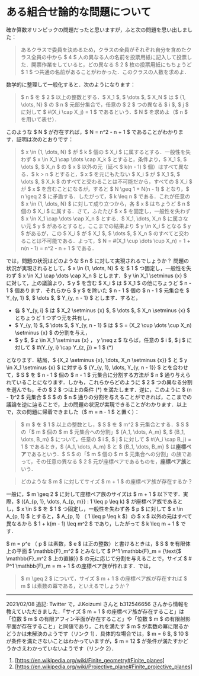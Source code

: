# ある組合せ論的な問題について

確か算数オリンピックの問題だったと思いますが，ふと次の問題を思い出しました：

> あるクラスで委員を決めるため，クラスの全員がそれぞれ自分を含めたクラス全員の中から $ 4 $ 人の異なる人の名前を投票用紙に記入して投票した．開票作業をしていると，どの異なる $ 2 $ 枚の投票用紙にもちょうど $ 1 $ つ共通の名前があることがわかった．このクラスの人数を求めよ．

数学的に整理して一般化すると．次のようになります：

> $ n $ を $ 2 $ 以上の整数とする．$ X_1 $, $ \dots $, $ X_N $ は $ \{1, \dots, N\} $ の $ n $ 元部分集合で，任意の $ 2 $ つの異なる $ i $, $ j $ に対して $ \#(X_i \cap X_j) = 1 $ であるという．$ N $ を求めよ（$ n $ を用いて表せ）．

このような $ N $ が存在すれば，$ N = n^2 - n + 1 $ であることがわかります．証明は次のとおりです：

> $ x \in \{1, \dots, N\} $ が $ k $ 個の $ X_i $ に属するとする．一般性を失わず $ x \in X_1 \cap \dots \cap X_k $ とすると，条件より，$ X_1 $, $ \dots $, $ X_n $ の $ x $ 以外の元（延べ $ k(n - 1) $ 個）はすべて異なる．$ k > n $ とすると，$ x $ を元にもたない $ X_i $ が $ X_1 $, $ \dots $, $ X_k $ のすべてと交わることは不可能だから，すべての $ X_i $ が $ x $ を含むことになるが，すると $ N \geq 1 + N(n - 1) $ となり，$ n \geq 2 $ に矛盾する．したがって，$ k \leq n $ である．これが任意の $ x \in \{1, \dots, N\} $ に対して成り立つから，各 $ x $ はちょうど $ n $ 個の $ X_i $ に属する．さて，ふたたび $ x $ を固定し，一般性を失わず $ x \in X_1 \cap \dots \cap X_n $ とする．$ X_1, \dots, X_n $ に属さない元 $ y $ があるとすると，ここまでの結果より $ y \in X_i $ となる $ y $ があるが，この $ X_i $ が $ X_1 $, $ \dots $, $ X_n $ のすべてと交わることは不可能である．よって，$ N = \#(X_1 \cup \dots \cup X_n) = 1 + n(n - 1) = n^2 - n + 1 $ である．

では，問題の状況はどのような $ n $ に対して実現されるでしょうか？ 問題の状況が実現されるとして，$ x \in \{1, \dots, N\} $ を $ 1 $ つ固定し，一般性を失わず $ x \in X_1 \cap \dots \cap X_n $ とします．$ y \in X_1 \setminus \{x\} $ に対して，上の議論より，$ y $ を含む $ X_i $ は $ X_1 $ の他にちょうど $ n - 1 $ 個あります．それらから $ y $ を除いた $ n - 1 $ 個の $ n - 1 $ 元集合を $ Y_{y, 1} $, $ \dots $, $ Y_{y, n - 1} $ とします．すると，

* 各 $ Y_{y, i} $ は $ X_2 \setminus \{x\} $, $ \dots $, $ X_n \setminus \{x\} $ とちょうど 1 つずつ元を共有し，
* $ Y_{y, 1} $, $ \dots $, $ Y_{y, n - 1} $ は $ S = (X_2 \cup \dots \cup X_n) \setminus \{x\} $ の分割を与え，
* $ y $, $ z \in X_1 \setminus \{x\} $，$ y \neq z $ ならば，任意の $ i $, $ j $ に対して $ \#(Y_{y, i} \cap Y_{z, j}) = 1 $ (\*)

となります．結局，$ \{X_2 \setminus \{x\}, \dots, X_n \setminus \{x\}\} $ と $ y \in X_1 \setminus \{x\} $ に対する $ \{Y_{y, 1}, \dots, Y_{y, n - 1}\} $ とを合わせて，$ S $ を $ n - 1 $ 個の $ n - 1 $ 元集合に分割する方法が $ n $ 通り与えられていることになります．しかも，これらからどのように $ 2 $ つの異なる分割を選んでも，その $ 2 $ つは上の条件 (\*) を満たします．逆に，このように $ (n - 1)^2 $ 元集合 $ S $ の $ n $ 通りの分割を与えることができれば，ここまでの議論を逆に辿ることで，上の問題の状況が実現できることがわかります．以上で，次の問題に帰着できました（$ m = n - 1 $ と置く）：

> $ m $ を $ 1 $ 以上の整数とし，$ S $ を $ m^2 $ 元集合とする．$ S $ の「$ m $ 個の $ m $ 元集合への分割」$ \{A_1, \dots, A_m\} $, $ \{B_1, \dots, B_m\} $ について，任意の $ i $, $ j $ に対して $ \#(A_i \cap B_j) = 1 $ であるとき，$ \{A_1, \dots, A_m\} $ と $ \{B_1, \dots, B_m\} $ は**座標ペア**であるという．$ S $ の「$ m $ 個の $ m $ 元集合への分割」の族であって，その任意の異なる $ 2 $ 元が座標ペアであるものを，**座標ペア族**という．

> どのような $ m $ に対してサイズ $ m + 1 $ の座標ペア族が存在するか？

一般に，$ m \geq 2 $ に対して座標ペア族のサイズは $ m + 1 $ 以下です．実際，$ ({A_{p, 1}, \dots, A_{p, m}} : 1 \leq p \leq k) $ が座標ペア族であるとし，$ x \in S $ を $ 1 $ つ固定し，一般性を失わず各 $ p $ に対して $ x \in A_{p, 1} $ とすると，$ A_{p, 1} $（$ 1 \leq p \leq k $）の $ x $ 以外の元はすべて異なるから $ 1 + k(m - 1) \leq m^2 $ であり，したがって $ k \leq m + 1 $ です．

$ m = p^e $（$ p $ は素数，$ e $ は正の整数）と書けるときは，$ S $ を有限体上の平面 $ \mathbb{F}_m^2 $ とみなして $ P^1 \mathbb{F}_m = \{\text{$ \mathbb{F}_m^2 $ 上の直線}\} $ の元に応じて分割を与えることで，サイズ $ \# P^1 \mathbb{F}_m = m + 1 $ の座標ペア族が作れます．では，

> $ m \geq 2 $ について，サイズ $ m + 1 $ の座標ペア族が存在すれば $ m $ は素数の冪である，といえるでしょうか？

---

2021/02/08 追記: Twitter で，J.Koizumi さんと b312546656 さんから情報を教えていただきました．「サイズ $ m + 1 $ の座標ペア族が存在すること」は「位数 $ m $ の有限アフィン平面が存在すること」や「位数 $ m $ の有限射影平面が存在すること」と同値であり，これを満たす $ m $ が素数の冪に限るかどうかは未解決のようです（リンク 1）．具体的な場合では，$ m = 6 $, $ 10 $ が条件を満たさないことはわかっていますが，$ m = 12 $ が条件が満たすかどうかさえわかっていないようです（リンク 2）．

1. [https://en.wikipedia.org/wiki/Finite_geometry#Finite_planes]
1. [https://en.wikipedia.org/wiki/Projective_plane#Finite_projective_planes]

